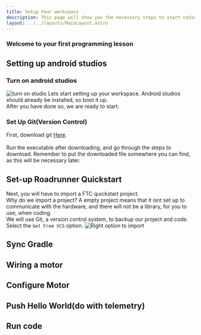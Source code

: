```yaml
---
title: Setup Your workspace
description: This page will show you the necessary steps to start coding your FTC robot.
layout: ../../layouts/MainLayout.astro
---
```

### Welcome to your first programming lesson
## Setting up android studios
### Turn on android studios
![turn on studio](https://i.ibb.co/mbbywMk/windows-Shortcut.png)
Lets start setting up your workspace. Android studios should already be installed, so boot it up. \
After you have done so, we are ready to start.

### Set Up Git(Version Control)
First, download git [Here](src/images/programming/lesson-1/windows-Shortcut.png). \
\
Run the executable after downloading, and go through the steps to download. Remember to put the downloaded file somewhere you can find, as this will be necessary later.

## Set-up Roadrunner Quickstart
Next, you will have to import a FTC quickstart project. \
Why do we import a project? A empty project means that it isnt set up to communicate with the hardware, and there will not be a library, for you to use, when coding.
\
We will use Git, a version control system, to backup our project and code. Select the `Get From VCS` option.
![Right option to import](https://i.ibb.co/mbbywMk/windows-Shortcut.png)

## Sync Gradle
## Wiring a motor
## Configure Motor
## Push Hello World(do with telemetry)
## Run code

